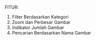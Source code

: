 FITUR:
1. Filter Berdasarkan Kategori
2. Zoom dan Perbesar Gambar
3. Indikator Jumlah Gambar
4. Pencarian Berdasarkan Nama Gambar
